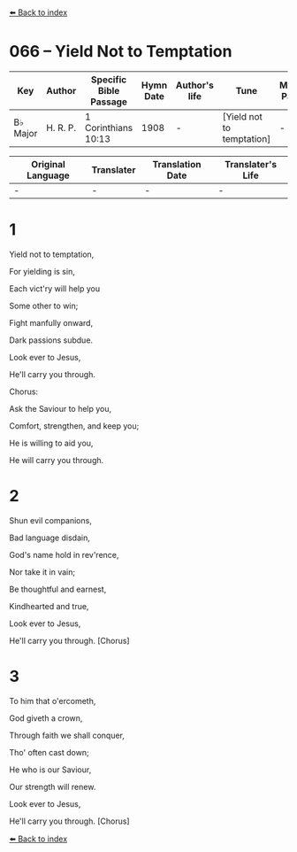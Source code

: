 [⬅️ Back to index](../README.md)

# 066 – Yield Not to Temptation

Key | Author   | Specific Bible Passage     |Hymn Date |Author's life |Tune |Metrical Pattern   |Composer/Source
-- | --------- | ---------------------------|----------|--------------|-----|-------------------|-------------  
B♭ Major |H. R. P. |1 Corinthians 10:13 |1908 |- |[Yield not to temptation] |- |H. R. Palmer

Original Language | Translater | Translation Date   | Translater's Life  
----------------- | --------- | --------------------|-------------     
\- |- |- |-




# 1

Yield not to temptation,

For yielding is sin,

Each vict'ry will help you

Some other to win;

Fight manfully onward,

Dark passions subdue.

Look ever to Jesus,

He'll carry you through.



Chorus:

Ask the Saviour to help you,

Comfort, strengthen, and keep you;

He is willing to aid you,

He will carry you through.



# 2

Shun evil companions,

Bad language disdain,

God's name hold in rev'rence,

Nor take it in vain;

Be thoughtful and earnest,

Kindhearted and true,

Look ever to Jesus, 

He'll carry you through.  [Chorus]



# 3

To him that o'ercometh,

God giveth a crown,

Through faith we shall conquer,

Tho' often cast down;

He who is our Saviour,

Our strength will renew.

Look ever to Jesus,

He'll carry you through.  [Chorus]





[⬅️ Back to index](../README.md)
